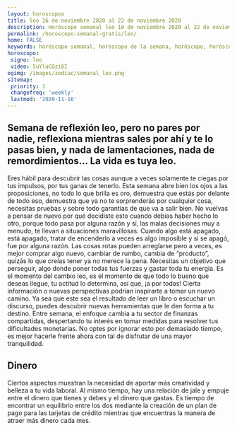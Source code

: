 ```yaml
---
layout: horoscopos
title: leo 16 de noviembre 2020 al 22 de noviembre 2020 
description: Horóscopo semanal leo 16 de noviembre 2020 al 22 de noviembre 2020. Semana de reflexión leo, pero no pares por nadie, reflexiona mientras sales por ahí y te lo pasas bien, y nada de lamentaciones, nada de remordimientos… La vida es tuya leo. 
permalink: /horoscopo-semanal-gratis/leo/
home: FALSE
keywords: horóscopo semanal, horóscopo de la semana, horóscopo, horóscopo gratis,horóscopos, horóscopo esperanza gracia, horoscopos leo la semana, horóscopos gratis, Tarot, Astrologia, Zodíaco, leo, horoscopo gratis, semanal
horoscopo:
 signo: leo
 video: 5uYluCQzi6I
ogimg: /images/zodiac/semanal_leo.png
sitemap:
 priority: 1
 changefreq: 'weekly'
 lastmod: '2020-11-16'
---
```




## Semana de reflexión leo, pero no pares por nadie, reflexiona mientras sales por ahí y te lo pasas bien, y nada de lamentaciones, nada de remordimientos… La vida es tuya leo. 

Eres hábil para descubrir las cosas aunque a veces solamente te ciegas por tus impulsos, por tus ganas de tenerlo. Esta semana abre bien los ojos a las proposiciones, no todo lo que brilla es oro, demuestra que estás por delante de todo eso, demuestra que ya no te sorprenderás por cualquier cosa, necesitas pruebas y sobre todo garantías de que va a salir bien. No vuelvas a pensar de nuevo por qué decidiste esto cuando debías haber hecho lo otro, porque todo pasa por alguna razón y sí, las malas decisiones muy a menudo, te llevan a situaciones maravillosas. Cuando algo está apagado, está apagado, tratar de encenderlo a veces es algo imposible y si se apagó, fue por alguna razón. Las cosas rotas pueden arreglarse pero a veces, es mejor comprar algo nuevo, cambiar de rumbo, cambia de “producto”, quizás lo que creías tener ya no merece la pena. Necesitas un objetivo que perseguir, algo donde poner todas tus fuerzas y gastar toda tu energía. Es el momento del cambio leo, es el momento de que todo lo bueno que deseas llegue, tu actitud lo determina, así que, ¡a por todas! Cierta información o nuevas perspectivas podrían inspirarte a tomar un nuevo camino. Ya sea que este sea el resultado de leer un libro o escuchar un discurso, puedes descubrir nuevas herramientas que le den forma a tu destino. Entre semana, el enfoque cambia a tu sector de finanzas compartidas, despertando tu interés en tomar medidas para resolver tus dificultades monetarias. No optes por ignorar esto por demasiado tiempo, es mejor hacerle frente ahora con tal de disfrutar de una mayor tranquilidad.

## Dinero

Ciertos aspectos muestran la necesidad de aportar más creatividad y belleza a tu vida laboral. Al mismo tiempo, hay una relación de jale y empuje entre el dinero que tienes y debes y el dinero que gastas. Es tiempo de encontrar un equilibrio entre los dos mediante la creación de un plan de pago para las tarjetas de crédito mientras que encuentras la manera de atraer más dinero cada mes.